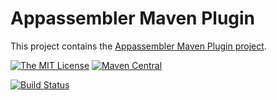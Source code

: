 # Appassembler Maven Plugin

This project contains the [Appassembler Maven Plugin project](http://www.mojohaus.org/appassembler/).

[![The MIT License](https://img.shields.io/github/license/mojohaus/appassembler.svg?label=License)](https://opensource.org/licenses/MIT)
[![Maven Central](https://img.shields.io/maven-central/v/org.codehaus.mojo/appassembler-maven-plugin.svg?label=Maven%20Central)](http://search.maven.org/#search%7Cgav%7C1%7Cg%3A%22org.codehaus.mojo%22%20AND%20a%3A%22appassembler-maven-plugin%22)
 
[![Build Status](https://travis-ci.org/mojohaus/appassembler.svg?branch=master)](https://travis-ci.org/mojohaus/appassembler)

